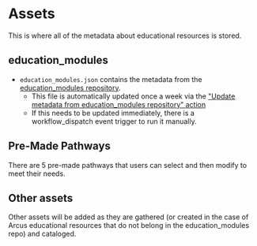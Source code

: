 # Assets

This is where all of the metadata about educational resources is stored. 

## education_modules 
- `education_modules.json` contains the metadata from the [education_modules repository](https://github.com/arcus/education_modules). 
    - This file is automatically updated once a week via the ["Update metadata from education_modules repository" action](https://github.com/arcus/module_discovery/actions/workflows/update_module_data.yml)
    - If this needs to be updated immediately, there is a workflow_dispatch event trigger to run it manually.

## Pre-Made Pathways
There are 5 pre-made pathways that users can select and then modify to meet their needs.

## Other assets

Other assets will be added as they are gathered (or created in the case of Arcus educational resources that do not belong in the education_modules repo) and cataloged. 